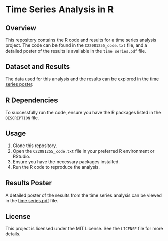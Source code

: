 
# Time Series Analysis in R

## Overview

This repository contains the R code and results for a time series analysis project. The code can be found in the `C22081255_code.txt` file, and a detailed poster of the results is available in the `time series.pdf` file.

## Dataset and Results

The data used for this analysis and the results can be explored in the [time series poster](time%20series.pdf).

## R Dependencies

To successfully run the code, ensure you have the R packages listed in the `DESCRIPTION` file.

## Usage

1. Clone this repository.
2. Open the `C22081255_code.txt` file in your preferred R environment or RStudio.
3. Ensure you have the necessary packages installed.
4. Run the R code to reproduce the analysis.

## Results Poster

A detailed poster of the results from the time series analysis can be viewed in the [time series.pdf](time%20series.pdf) file.

## License

This project is licensed under the MIT License. See the `LICENSE` file for more details.
